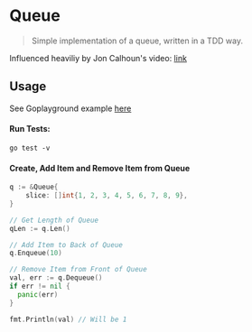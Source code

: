 # Queue

> Simple implementation of a queue, written in a TDD way.

Influenced heaviliy by Jon Calhoun's video: [link](https://youtu.be/fjmsOQFKxho)

## Usage

See Goplayground example [here](https://play.golang.org/p/0UTD5rjend6)

#### Run Tests:

```shell
go test -v
```

#### Create, Add Item and Remove Item from Queue

```go
q := &Queue{
	slice: []int{1, 2, 3, 4, 5, 6, 7, 8, 9},
}

// Get Length of Queue
qLen := q.Len()

// Add Item to Back of Queue
q.Enqueue(10)

// Remove Item from Front of Queue
val, err := q.Dequeue()
if err != nil {
  panic(err)
}

fmt.Println(val) // Will be 1
```
